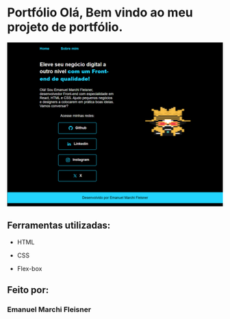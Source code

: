 # Portfólio Olá, Bem vindo ao meu projeto de portfólio.

![alt text](image-1.png)
## Ferramentas utilizadas:

* HTML

* CSS

* Flex-box

## Feito por:

### Emanuel Marchi Fleisner
